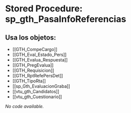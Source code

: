 # Stored Procedure: sp_gth_PasaInfoReferencias

## Usa los objetos:
- [[GTH_CompeCargo]]
- [[GTH_Eval_Estado_Pers]]
- [[GTH_Evalua_Respuesta]]
- [[GTH_PregEvalua]]
- [[GTH_Requisicion]]
- [[GTH_RptRefePersDet]]
- [[GTH_TipoRta]]
- [[sp_Gth_EvaluacionGraba]]
- [[vtu_gth_Candidatos]]
- [[vtu_gth_Cuestionario]]

*No code available.*
